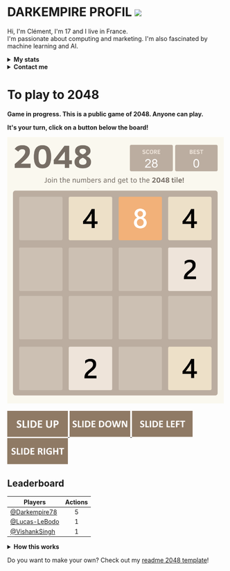 # DARKEMPIRE PROFIL  <img src="https://media3.giphy.com/media/jqHmOFjIb9KV09DOPB/giphy.gif" width="50">

Hi, I'm Clément, I'm 17 and I live in France.
<br>
I'm passionate about computing and marketing. I'm also fascinated by machine learning and AI.
<br>

<!-- Stats -->
<details><summary><b>My stats</b></summary>
    <img alt = "GitHub Stats" src="https://github-readme-stats.vercel.app/api?username=Darkempire78&show_icons=true&hide=issues&icon_color=000000&hide_border=true&title_color=5391FE&text_color=555">

  [![trophy](https://github-profile-trophy.vercel.app/?username=Darkempire78)](https://github.com/ryo-ma/github-profile-trophy)

   <img alt = "Top Language" src="https://github-readme-stats.vercel.app/api/top-langs/?username=Darkempire78&hide=html,&hide_border=true&title_color=5391FE&text_color=555&layout=compact">
    <!-- ![Darkempire's wakatime stats](https://github-readme-stats.vercel.app/api/wakatime?username=Darkempire78)](https://github.com/anuraghazra/github-readme-stats) -->
</details>


<!-- Contact me -->
<details><summary><b>Contact me</b></summary>
    <ul>
        <li><strong>Discord :</strong> <code>Darkempire#8245</code></li>
        <li><strong>Twitter :</strong> <code>@Im_Darkempire#8245</code></li>
    </ul>
</details>


# To play to 2048

**Game in progress. This is a public game of 2048. Anyone can play.**

**It's your turn, click on a button below the board!**

<!-- 2048GameBoard -->
<img src="https://github.com/Darkempire78/Darkempire78/blob/main/Data/gameboard.png" width="500"/>
<!-- 2048GameBoard -->

<!-- 2048GameActions -->
<a href="https://github.com/Darkempire78/Darkempire78/issues/new?title=2048|slideUp&body=Just+push+'Submit+new+issue'.+You+don't+need+to+do+anything+else."> <img src="Assets/slideUp.png"/> </a> <a href="https://github.com/Darkempire78/Darkempire78/issues/new?title=2048|slideDown&body=Just+push+'Submit+new+issue'.+You+don't+need+to+do+anything+else."> <img src="Assets/slideDown.png"/> </a> <a href="https://github.com/Darkempire78/Darkempire78/issues/new?title=2048|slideLeft&body=Just+push+'Submit+new+issue'.+You+don't+need+to+do+anything+else."> <img src="Assets/slideLeft.png"/> </a> <a href="https://github.com/Darkempire78/Darkempire78/issues/new?title=2048|slideRight&body=Just+push+'Submit+new+issue'.+You+don't+need+to+do+anything+else."> <img src="Assets/slideRight.png"/> </a>
<!-- 2048GameActions -->

## Leaderboard

<!-- 2048Ranking -->
| Players | Actions |
|---------------|:---------:|
| [@Darkempire78](https://github.com/Darkempire78) | 5 |
| [@Lucas-LeBodo](https://github.com/Lucas-LeBodo) | 1 |
| [@VishankSingh](https://github.com/VishankSingh) | 1 |
<!-- 2048Ranking -->

<details><summary><b>How this works</b></summary>
When you click a button, it opens a GitHub Issue with the required pre-populated text. Just push "Create New Issue". That will trigger a GitHub Actions workflow that'll update my GitHub Profile README.md with the new state of the gameboard.
</details>

Do you want to make your own? Check out my [readme 2048 template](https://github.com/Darkempire78/Readme-2048)!
